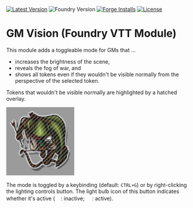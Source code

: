[![Latest Version](https://img.shields.io/github/v/release/dev7355608/gm-vision?display_name=tag&sort=semver&label=Latest%20Version)](https://github.com/dev7355608/gm-vision/releases/latest)
![Foundry Version](https://img.shields.io/endpoint?url=https%3A%2F%2Ffoundryshields.com%2Fversion%3Fstyle%3Dflat%26url%3Dhttps%3A%2F%2Fgithub.com%2Fdev7355608%2Fgm-vision%2Freleases%2Flatest%2Fdownload%2Fmodule.json)
[![Forge Installs](https://img.shields.io/badge/dynamic/json?label=Forge%20Installs&query=package.installs&suffix=%25&url=https%3A%2F%2Fforge-vtt.com%2Fapi%2Fbazaar%2Fpackage%2Fgm-vision&colorB=blueviolet)](https://forge-vtt.com/bazaar#package=gm-vision)
[![License](https://img.shields.io/github/license/dev7355608/gm-vision?label=License)](LICENSE)

# GM Vision (Foundry VTT Module)

This module adds a toggleable mode for GMs that ...

- increases the brightness of the scene,
- reveals the fog of war, and
- shows all tokens even if they wouldn't be visible normally from the perspective of the selected token.

Tokens that wouldn't be visible normally are highlighted by a hatched overlay.

![demo](demo.png)

The mode is toggled by a keybinding (default: `CTRL+G`) or by right-clicking the lighting controls button. The light bulb icon of this button indicates whether it's active (<img src="https://raw.githubusercontent.com/FortAwesome/Font-Awesome/6.x/svgs/regular/lightbulb.svg" width="16px" height="16px" style="filter: invert(100%);">: inactive; <img src="https://raw.githubusercontent.com/FortAwesome/Font-Awesome/6.x/svgs/solid/lightbulb.svg" width="16px" height="16px" style="filter: invert(100%);">: active).
